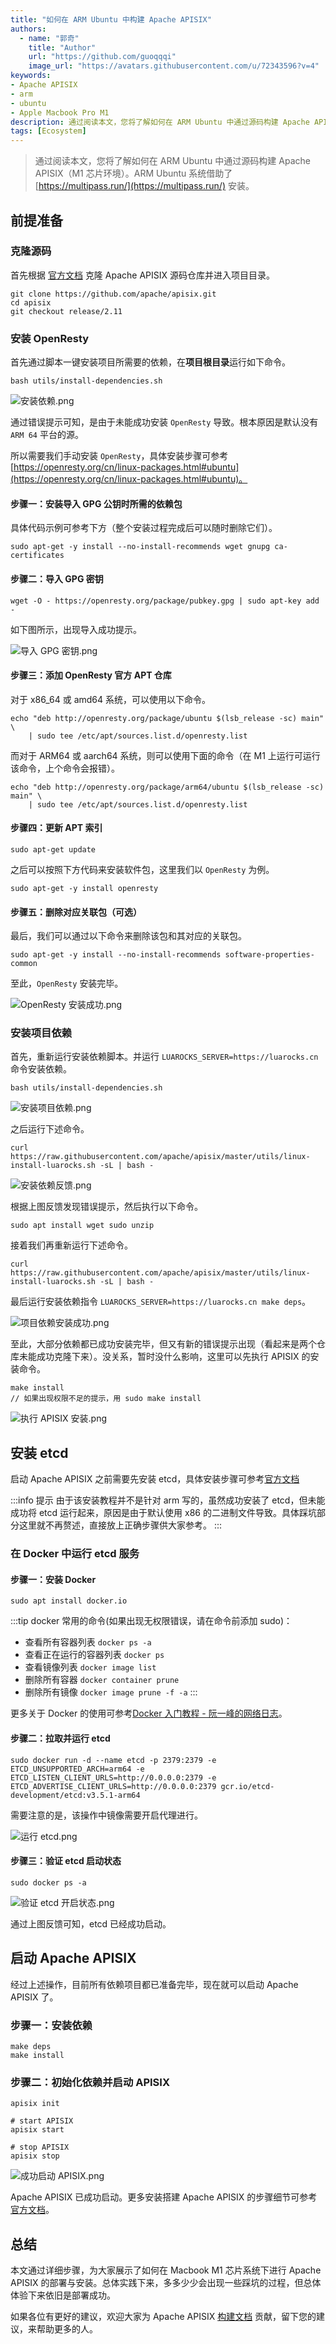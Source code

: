 ```yaml
---
title: "如何在 ARM Ubuntu 中构建 Apache APISIX"
authors:
  - name: "郭奇"
    title: "Author"
    url: "https://github.com/guoqqqi"
    image_url: "https://avatars.githubusercontent.com/u/72343596?v=4"
keywords: 
- Apache APISIX
- arm
- ubuntu
- Apple Macbook Pro M1
description: 通过阅读本文，您将了解如何在 ARM Ubuntu 中通过源码构建 Apache APISIX（M1 芯片环境）。
tags: [Ecosystem]
---
```


> 通过阅读本文，您将了解如何在 ARM Ubuntu 中通过源码构建 Apache APISIX（M1 芯片环境）。ARM Ubuntu 系统借助了 [https://multipass.run/](https://multipass.run/) 安装。

<!--truncate-->

## 前提准备

### 克隆源码

首先根据 [官方文档](https://apisix.apache.org/docs/apisix/how-to-build/) 克隆 Apache APISIX 源码仓库并进入项目目录。

```shell
git clone https://github.com/apache/apisix.git
cd apisix
git checkout release/2.11
```

### 安装 OpenResty

首先通过脚本一键安装项目所需要的依赖，在**项目根目录**运行如下命令。

```shell
bash utils/install-dependencies.sh
```

![安装依赖.png](https://static.apiseven.com/202108/1641911830267-75310d03-1039-4f5a-a8b1-94c01474a086.png)

通过错误提示可知，是由于未能成功安装 `OpenResty` 导致。根本原因是默认没有 `ARM 64` 平台的源。

所以需要我们手动安装 `OpenResty`，具体安装步骤可参考 [https://openresty.org/cn/linux-packages.html#ubuntu](https://openresty.org/cn/linux-packages.html#ubuntu)。

#### 步骤一：安装导入 GPG 公钥时所需的依赖包

具体代码示例可参考下方（整个安装过程完成后可以随时删除它们）。

```shell
sudo apt-get -y install --no-install-recommends wget gnupg ca-certificates
```

#### 步骤二：导入 GPG 密钥

```shell
wget -O - https://openresty.org/package/pubkey.gpg | sudo apt-key add -
```

如下图所示，出现导入成功提示。

![导入 GPG 密钥.png](https://static.apiseven.com/202108/1641911867662-8d1dcb8d-7c1e-4ddd-ad60-2d7448b6c544.png)

#### 步骤三：添加 OpenResty 官方 APT 仓库

对于 x86_64 或 amd64 系统，可以使用以下命令。

```shell
echo "deb http://openresty.org/package/ubuntu $(lsb_release -sc) main" \
    | sudo tee /etc/apt/sources.list.d/openresty.list
```

而对于 ARM64 或 aarch64 系统，则可以使用下面的命令（在 M1 上运行可运行该命令，上个命令会报错）。

```shell
echo "deb http://openresty.org/package/arm64/ubuntu $(lsb_release -sc) main" \
    | sudo tee /etc/apt/sources.list.d/openresty.list
```

#### 步骤四：更新 APT 索引

```shell
sudo apt-get update
```

之后可以按照下方代码来安装软件包，这里我们以 `OpenResty` 为例。

```shell
sudo apt-get -y install openresty
```

#### 步骤五：删除对应关联包（可选）

最后，我们可以通过以下命令来删除该包和其对应的关联包。

```shell
sudo apt-get -y install --no-install-recommends software-properties-common
```

至此，`OpenResty` 安装完毕。

![OpenResty 安装成功.png](https://static.apiseven.com/202108/1641911892167-2a6b56a9-aad8-400b-99d9-8401718c6ba9.png)

### 安装项目依赖

首先，重新运行安装依赖脚本。并运行 `LUAROCKS_SERVER=https://luarocks.cn` 命令安装依赖。

```shell
bash utils/install-dependencies.sh
```

![安装项目依赖.png](https://static.apiseven.com/202108/1641911909131-3f30b00e-2939-480e-809d-ccd17e5f15c4.png)

之后运行下述命令。

```shell
curl https://raw.githubusercontent.com/apache/apisix/master/utils/linux-install-luarocks.sh -sL | bash -
```

![安装依赖反馈.png](https://static.apiseven.com/202108/1641911924788-7e0d2f90-90d6-41cc-8c98-450cdf55a3c1.png)

根据上图反馈发现错误提示，然后执行以下命令。

```shell
sudo apt install wget sudo unzip
```

接着我们再重新运行下述命令。

```shell
curl https://raw.githubusercontent.com/apache/apisix/master/utils/linux-install-luarocks.sh -sL | bash -
```

最后运行安装依赖指令 `LUAROCKS_SERVER=https://luarocks.cn make deps`。

![项目依赖安装成功.png](https://static.apiseven.com/202108/1641911942296-0ed90547-80b3-4e80-be5a-89cf60ba67b4.png)

至此，大部分依赖都已成功安装完毕，但又有新的错误提示出现（看起来是两个仓库未能成功克隆下来）。没关系，暂时没什么影响，这里可以先执行 APISIX 的安装命令。

```shell
make install
// 如果出现权限不足的提示，用 sudo make install
```

![执行 APISIX 安装.png](https://static.apiseven.com/202108/1641911956728-0a64adb1-0bc5-489c-bf5b-929177325ab4.png)

## 安装 etcd

启动 Apache APISIX 之前需要先安装 etcd，具体安装步骤可参考[官方文档](https://apisix.apache.org/docs/apisix/2.10/install-dependencies/#ubuntu-1604--1804)

:::info 提示
由于该安装教程并不是针对 arm 写的，虽然成功安装了 etcd，但未能成功将 etcd 运行起来，原因是由于默认使用 x86 的二进制文件导致。具体踩坑部分这里就不再赘述，直接放上正确步骤供大家参考。
:::

### 在 Docker 中运行 etcd 服务

#### 步骤一：安装 Docker

```shell
sudo apt install docker.io
```

:::tip
docker 常用的命令(如果出现无权限错误，请在命令前添加 sudo)：

- 查看所有容器列表 `docker ps -a`
- 查看正在运行的容器列表 `docker ps`
- 查看镜像列表 `docker image list`
- 删除所有容器 `docker container prune`
- 删除所有镜像 `docker image prune -f -a`
:::

更多关于 Docker 的使用可参考[Docker 入门教程 - 阮一峰的网络日志](https://www.ruanyifeng.com/blog/2018/02/docker-tutorial.html)。

#### 步骤二：拉取并运行 etcd

```shell
sudo docker run -d --name etcd -p 2379:2379 -e ETCD_UNSUPPORTED_ARCH=arm64 -e ETCD_LISTEN_CLIENT_URLS=http://0.0.0.0:2379 -e ETCD_ADVERTISE_CLIENT_URLS=http://0.0.0.0:2379 gcr.io/etcd-development/etcd:v3.5.1-arm64
```

需要注意的是，该操作中镜像需要开启代理进行。

![运行 etcd.png](https://static.apiseven.com/202108/1641912022850-0ad47270-79e2-4227-a786-9d478906b8b0.png)

#### 步骤三：验证 etcd 启动状态

```shell
sudo docker ps -a
```

![验证 etcd 开启状态.png](https://static.apiseven.com/202108/1641912040567-141b520e-4c33-448d-ba33-86e01a9f6114.png)

通过上图反馈可知，etcd 已经成功启动。

## 启动 Apache APISIX

经过上述操作，目前所有依赖项目都已准备完毕，现在就可以启动 Apache APISIX 了。

### 步骤一：安装依赖

```shell
make deps
make install
```

### 步骤二：初始化依赖并启动 APISIX

```shell
apisix init

# start APISIX
apisix start

# stop APISIX
apisix stop
```

![成功启动 APISIX.png](https://static.apiseven.com/202108/1641912056163-67b0f11b-a122-4f5b-b7a6-c09662443cce.png)

Apache APISIX 已成功启动。更多安装搭建 Apache APISIX 的步骤细节可参考[官方文档](https://apisix.apache.org/docs/apisix/how-to-build)。

## 总结

本文通过详细步骤，为大家展示了如何在 Macbook M1 芯片系统下进行 Apache APISIX 的部署与安装。总体实践下来，多多少少会出现一些踩坑的过程，但总体体验下来依旧是部署成功。

如果各位有更好的建议，欢迎大家为 Apache APISIX [构建文档](https://apisix.apache.org/docs/apisix/how-to-build/) 贡献，留下您的建议，来帮助更多的人。
